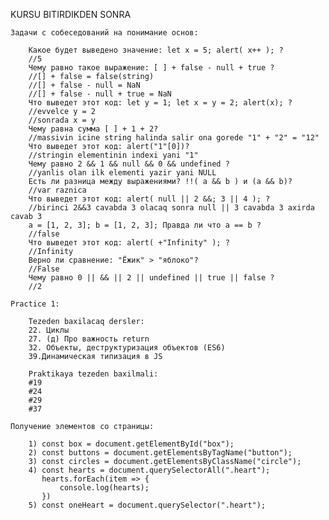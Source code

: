 KURSU BITIRDIKDEN SONRA

    Задачи с собеседований на понимание основ:

        Какое будет выведено значение: let x = 5; alert( x++ ); ?
        //5
        Чему равно такое выражение: [ ] + false - null + true ?
        //[] + false = false(string)
        //[] + false - null = NaN
        //[] + false - null + true = NaN
        Что выведет этот код: let y = 1; let x = y = 2; alert(x); ?
        //evvelce y = 2
        //sonrada x = y
        Чему равна сумма [ ] + 1 + 2?
        //massivin icine string halinda salir ona gorede "1" + "2" = "12"
        Что выведет этот код: alert("1"[0])?
        //stringin elementinin indexi yani "1"
        Чему равно 2 && 1 && null && 0 && undefined ?
        //yanlis olan ilk elementi yazir yani NULL
        Есть ли разница между выражениями? !!( a && b ) и (a && b)?
        //var raznica 
        Что выведет этот код: alert( null || 2 &&; 3 || 4 ); ?
        //birinci 2&&3 cavabda 3 olacaq sonra null || 3 cavabda 3 axirda cavab 3
        a = [1, 2, 3]; b = [1, 2, 3]; Правда ли что a == b ?
        //false
        Что выведет этот код: alert( +"Infinity" ); ?
        //Infinity
        Верно ли сравнение: "Ёжик" > "яблоко"?
        //False
        Чему равно 0 || && || 2 || undefined || true || falsе ?
        //2

    Practice 1:

        Tezeden baxilacaq dersler:
        22. Циклы
        27. (д) Про важность return
        32. Объекты, деструктуризация объектов (ES6)
        39.Динамическая типизация в JS

        Praktikaya tezeden baxilmali:
        #19
        #24
        #29
        #37

    Получение элементов со страницы:
       
        1) const box = document.getElementById("box");
        2) const buttons = document.getElementsByTagName("button");
        3) const circles = document.getElementsByClassName("circle");
        4) const hearts = document.querySelectorAll(".heart");
           hearts.forEach(item => {
               console.log(hearts);
           })
        5) const oneHeart = document.querySelector(".heart");
